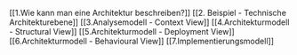 
[[1.Wie kann man eine Architektur beschreiben?]]
[[2. Beispiel - Technische Architekturebene]]
[[3.Analysemodell - Context View]]
[[4.Architekturmodell - Structural View]]
[[5.Architekturmodell - Deployment View]]
[[6.Architekturmodell - Behavioural View]]
[[7.Implementierungsmodell]]
